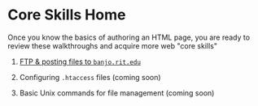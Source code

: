 # Core Skills Home

Once you know the basics of authoring an HTML page, you are ready to review these walkthroughs and acquire more web "core skills"

1. [FTP & posting files to `banjo.rit.edu`](ftp-upload-walkthrough.md)

2. Configuring `.htaccess` files (coming soon)

3. Basic Unix commands for file management (coming soon)
